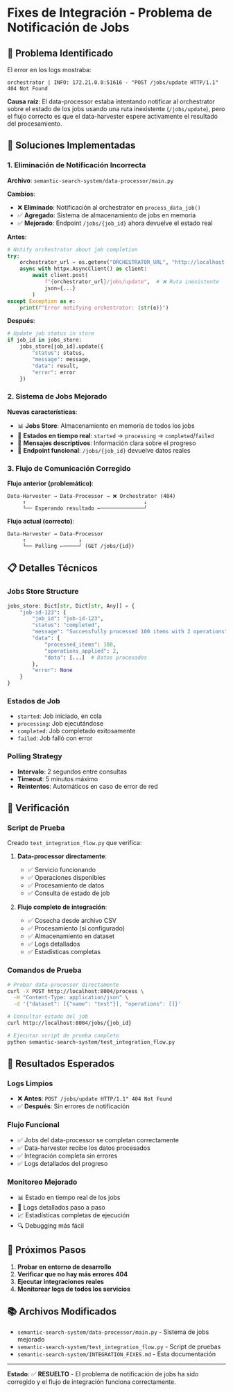# Fixes de Integración - Problema de Notificación de Jobs

## 🐛 Problema Identificado

El error en los logs mostraba:
```
orchestrator | INFO: 172.21.0.8:51616 - "POST /jobs/update HTTP/1.1" 404 Not Found
```

**Causa raíz**: El data-processor estaba intentando notificar al orchestrator sobre el estado de los jobs usando una ruta inexistente (`/jobs/update`), pero el flujo correcto es que el data-harvester espere activamente el resultado del procesamiento.

## 🔧 Soluciones Implementadas

### 1. **Eliminación de Notificación Incorrecta**

**Archivo**: `semantic-search-system/data-processor/main.py`

**Cambios**:
- ❌ **Eliminado**: Notificación al orchestrator en `process_data_job()`
- ✅ **Agregado**: Sistema de almacenamiento de jobs en memoria
- ✅ **Mejorado**: Endpoint `/jobs/{job_id}` ahora devuelve el estado real

**Antes**:
```python
# Notify orchestrator about job completion
try:
    orchestrator_url = os.getenv("ORCHESTRATOR_URL", "http://localhost:8000")
    async with httpx.AsyncClient() as client:
        await client.post(
            f"{orchestrator_url}/jobs/update",  # ❌ Ruta inexistente
            json={...}
        )
except Exception as e:
    print(f"Error notifying orchestrator: {str(e)}")
```

**Después**:
```python
# Update job status in store
if job_id in jobs_store:
    jobs_store[job_id].update({
        "status": status,
        "message": message,
        "data": result,
        "error": error
    })
```

### 2. **Sistema de Jobs Mejorado**

**Nuevas características**:
- 📊 **Jobs Store**: Almacenamiento en memoria de todos los jobs
- 🔄 **Estados en tiempo real**: `started` → `processing` → `completed`/`failed`
- 📝 **Mensajes descriptivos**: Información clara sobre el progreso
- 🎯 **Endpoint funcional**: `/jobs/{job_id}` devuelve datos reales

### 3. **Flujo de Comunicación Corregido**

**Flujo anterior (problemático)**:
```
Data-Harvester → Data-Processor → ❌ Orchestrator (404)
     ↑                                      ↓
     └── Esperando resultado ←──────────────┘
```

**Flujo actual (correcto)**:
```
Data-Harvester → Data-Processor
     ↑                 ↓
     └── Polling ←─────┘ (GET /jobs/{id})
```

## 📋 Detalles Técnicos

### Jobs Store Structure
```python
jobs_store: Dict[str, Dict[str, Any]] = {
    "job-id-123": {
        "job_id": "job-id-123",
        "status": "completed",
        "message": "Successfully processed 100 items with 2 operations",
        "data": {
            "processed_items": 100,
            "operations_applied": 2,
            "data": [...]  # Datos procesados
        },
        "error": None
    }
}
```

### Estados de Job
- `started`: Job iniciado, en cola
- `processing`: Job ejecutándose
- `completed`: Job completado exitosamente
- `failed`: Job falló con error

### Polling Strategy
- **Intervalo**: 2 segundos entre consultas
- **Timeout**: 5 minutos máximo
- **Reintentos**: Automáticos en caso de error de red

## 🧪 Verificación

### Script de Prueba
Creado `test_integration_flow.py` que verifica:

1. **Data-processor directamente**:
   - ✅ Servicio funcionando
   - ✅ Operaciones disponibles
   - ✅ Procesamiento de datos
   - ✅ Consulta de estado de job

2. **Flujo completo de integración**:
   - ✅ Cosecha desde archivo CSV
   - ✅ Procesamiento (si configurado)
   - ✅ Almacenamiento en dataset
   - ✅ Logs detallados
   - ✅ Estadísticas completas

### Comandos de Prueba
```bash
# Probar data-processor directamente
curl -X POST http://localhost:8004/process \
  -H "Content-Type: application/json" \
  -d '{"dataset": [{"name": "test"}], "operations": []}'

# Consultar estado del job
curl http://localhost:8004/jobs/{job_id}

# Ejecutar script de prueba completo
python semantic-search-system/test_integration_flow.py
```

## 🎯 Resultados Esperados

### Logs Limpios
- ❌ **Antes**: `POST /jobs/update HTTP/1.1" 404 Not Found`
- ✅ **Después**: Sin errores de notificación

### Flujo Funcional
- ✅ Jobs del data-processor se completan correctamente
- ✅ Data-harvester recibe los datos procesados
- ✅ Integración completa sin errores
- ✅ Logs detallados del progreso

### Monitoreo Mejorado
- 📊 Estado en tiempo real de los jobs
- 📝 Logs detallados paso a paso
- 📈 Estadísticas completas de ejecución
- 🔍 Debugging más fácil

## 🚀 Próximos Pasos

1. **Probar en entorno de desarrollo**
2. **Verificar que no hay más errores 404**
3. **Ejecutar integraciones reales**
4. **Monitorear logs de todos los servicios**

## 📚 Archivos Modificados

- `semantic-search-system/data-processor/main.py` - Sistema de jobs mejorado
- `semantic-search-system/test_integration_flow.py` - Script de pruebas
- `semantic-search-system/INTEGRATION_FIXES.md` - Esta documentación

---

**Estado**: ✅ **RESUELTO** - El problema de notificación de jobs ha sido corregido y el flujo de integración funciona correctamente. 